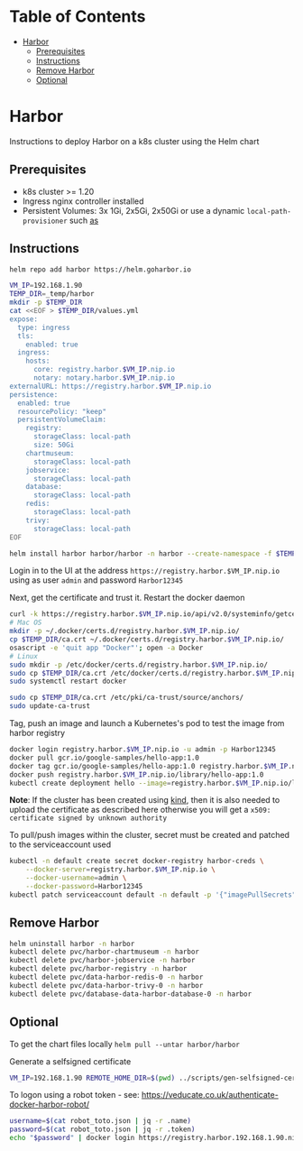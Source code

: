 Table of Contents
=================

* [Harbor](#harbor)
    * [Prerequisites](#prerequisites)
    * [Instructions](#instructions)
    * [Remove Harbor](#remove-harbor)
    * [Optional](#optional)

# Harbor

Instructions to deploy Harbor on a k8s cluster using the Helm chart

## Prerequisites

- k8s cluster >= 1.20
- Ingress nginx controller installed
- Persistent Volumes: 3x 1Gi, 2x5Gi, 2x50Gi or use a dynamic `local-path-provisioner` such [as](https://github.com/rancher/local-path-provisioner/) 

## Instructions

```bash
helm repo add harbor https://helm.goharbor.io

VM_IP=192.168.1.90
TEMP_DIR=_temp/harbor
mkdir -p $TEMP_DIR
cat <<EOF > $TEMP_DIR/values.yml
expose:
  type: ingress
  tls:
    enabled: true
  ingress:
    hosts:
      core: registry.harbor.$VM_IP.nip.io
      notary: notary.harbor.$VM_IP.nip.io
externalURL: https://registry.harbor.$VM_IP.nip.io
persistence:
  enabled: true
  resourcePolicy: "keep"
  persistentVolumeClaim:
    registry:
      storageClass: local-path
      size: 50Gi
    chartmuseum:
      storageClass: local-path
    jobservice:
      storageClass: local-path  
    database:
      storageClass: local-path  
    redis:
      storageClass: local-path
    trivy:
      storageClass: local-path  
EOF

helm install harbor harbor/harbor -n harbor --create-namespace -f $TEMP_DIR/values.yml
```
Login in to the UI at the address `https://registry.harbor.$VM_IP.nip.io` using as user `admin` and password `Harbor12345`

Next, get the certificate and trust it. Restart the docker daemon
```bash
curl -k https://registry.harbor.$VM_IP.nip.io/api/v2.0/systeminfo/getcert > $TEMP_DIR/ca.crt
# Mac OS
mkdir -p ~/.docker/certs.d/registry.harbor.$VM_IP.nip.io/
cp $TEMP_DIR/ca.crt ~/.docker/certs.d/registry.harbor.$VM_IP.nip.io/
osascript -e 'quit app "Docker"'; open -a Docker
# Linux
sudo mkdir -p /etc/docker/certs.d/registry.harbor.$VM_IP.nip.io/
sudo cp $TEMP_DIR/ca.crt /etc/docker/certs.d/registry.harbor.$VM_IP.nip.io/
sudo systemctl restart docker

sudo cp $TEMP_DIR/ca.crt /etc/pki/ca-trust/source/anchors/
sudo update-ca-trust
```
Tag, push an image and launch a Kubernetes's pod to test the image from harbor registry
```bash
docker login registry.harbor.$VM_IP.nip.io -u admin -p Harbor12345
docker pull gcr.io/google-samples/hello-app:1.0
docker tag gcr.io/google-samples/hello-app:1.0 registry.harbor.$VM_IP.nip.io/library/hello-app:1.0
docker push registry.harbor.$VM_IP.nip.io/library/hello-app:1.0
kubectl create deployment hello --image=registry.harbor.$VM_IP.nip.io/library/hello-app:1.0
```
**Note**: If the cluster has been created using [kind](https://kind.sigs.k8s.io/docs/user/private-registries/), then it is also needed to upload the certificate as described here otherwise you will get a `x509: certificate signed by unknown authority`

To pull/push images within the cluster, secret must be created and patched to the serviceaccount used
```bash
kubectl -n default create secret docker-registry harbor-creds \
    --docker-server=registry.harbor.$VM_IP.nip.io \
    --docker-username=admin \
    --docker-password=Harbor12345
kubectl patch serviceaccount default -n default -p '{"imagePullSecrets": [{"name": "harbor-creds"}]}'
```

## Remove Harbor

```bash
helm uninstall harbor -n harbor
kubectl delete pvc/harbor-chartmuseum -n harbor
kubectl delete pvc/harbor-jobservice -n harbor
kubectl delete pvc/harbor-registry -n harbor
kubectl delete pvc/data-harbor-redis-0 -n harbor
kubectl delete pvc/data-harbor-trivy-0 -n harbor
kubectl delete pvc/database-data-harbor-database-0 -n harbor
```

## Optional

To get the chart files locally
`helm pull --untar harbor/harbor`

Generate a selfsigned certificate
```bash
VM_IP=192.168.1.90 REMOTE_HOME_DIR=$(pwd) ../scripts/gen-selfsigned-cert.sh
```
To logon using a robot token - see: https://veducate.co.uk/authenticate-docker-harbor-robot/
```bash
username=$(cat robot_toto.json | jq -r .name)
password=$(cat robot_toto.json | jq -r .token)
echo "$password" | docker login https://registry.harbor.192.168.1.90.nip.io --username "$username" --password-stdin
```